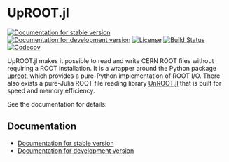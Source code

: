 # UpROOT.jl

[![Documentation for stable version](https://img.shields.io/badge/docs-stable-blue.svg)](https://JuliaHEP.github.io/UpROOT.jl/stable)
[![Documentation for development version](https://img.shields.io/badge/docs-dev-blue.svg)](https://JuliaHEP.github.io/UpROOT.jl/dev)
[![License](http://img.shields.io/badge/license-MIT-brightgreen.svg?style=flat)](LICENSE.md)
[![Build Status](https://github.com/JuliaHEP/UpROOT.jl/workflows/CI/badge.svg?branch=main)](https://github.com/JuliaHEP/UpROOT.jl/actions?query=workflow%3ACI)
[![Codecov](https://codecov.io/gh/JuliaHEP/UpROOT.jl/branch/main/graph/badge.svg)](https://codecov.io/gh/JuliaHEP/UpROOT.jl)

UpROOT.jl makes it possible to read and write CERN ROOT files without
requiring a ROOT installation. It is a wrapper around the Python package
[uproot](https://github.com/scikit-hep/uproot), which provides a pure-Python
implementation of ROOT I/O. There also exists a pure-Julia ROOT file reading library
[UnROOT.jl](https://github.com/tamasgal/UnROOT.jl) that is built for speed and memory efficiency.

See the documentation for details:

## Documentation

* [Documentation for stable version](https://JuliaHEP.github.io/UpROOT.jl/stable)
* [Documentation for development version](https://JuliaHEP.github.io/UpROOT.jl/dev)
